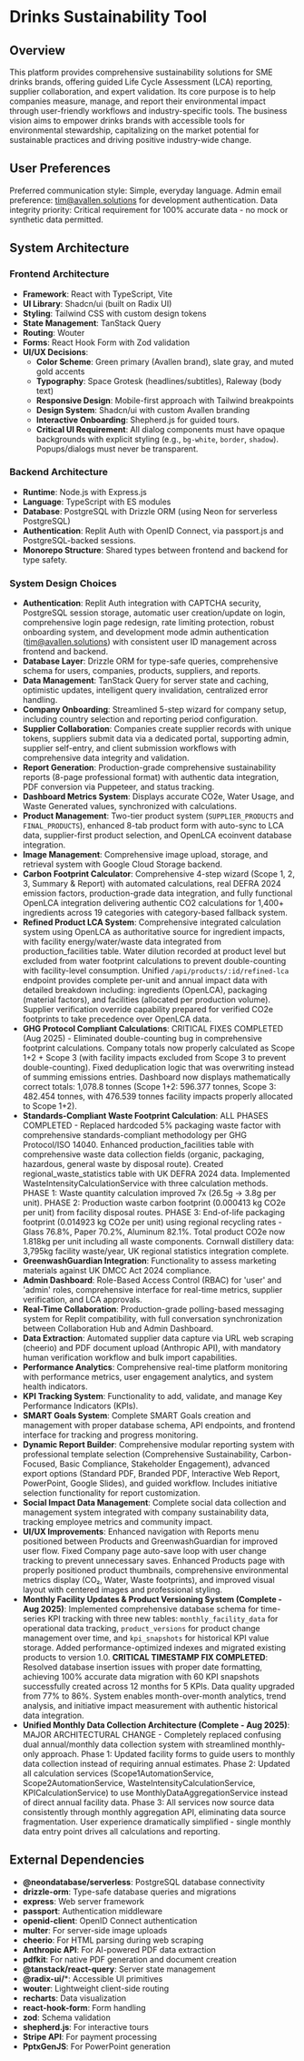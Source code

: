 # Drinks Sustainability Tool

## Overview
This platform provides comprehensive sustainability solutions for SME drinks brands, offering guided Life Cycle Assessment (LCA) reporting, supplier collaboration, and expert validation. Its core purpose is to help companies measure, manage, and report their environmental impact through user-friendly workflows and industry-specific tools. The business vision aims to empower drinks brands with accessible tools for environmental stewardship, capitalizing on the market potential for sustainable practices and driving positive industry-wide change.

## User Preferences
Preferred communication style: Simple, everyday language.
Admin email preference: tim@avallen.solutions for development authentication.
Data integrity priority: Critical requirement for 100% accurate data - no mock or synthetic data permitted.

## System Architecture

### Frontend Architecture
- **Framework**: React with TypeScript, Vite
- **UI Library**: Shadcn/ui (built on Radix UI)
- **Styling**: Tailwind CSS with custom design tokens
- **State Management**: TanStack Query
- **Routing**: Wouter
- **Forms**: React Hook Form with Zod validation
- **UI/UX Decisions**:
    - **Color Scheme**: Green primary (Avallen brand), slate gray, and muted gold accents
    - **Typography**: Space Grotesk (headlines/subtitles), Raleway (body text)
    - **Responsive Design**: Mobile-first approach with Tailwind breakpoints
    - **Design System**: Shadcn/ui with custom Avallen branding
    - **Interactive Onboarding**: Shepherd.js for guided tours.
    - **Critical UI Requirement**: All dialog components must have opaque backgrounds with explicit styling (e.g., `bg-white`, `border`, `shadow`). Popups/dialogs must never be transparent.

### Backend Architecture
- **Runtime**: Node.js with Express.js
- **Language**: TypeScript with ES modules
- **Database**: PostgreSQL with Drizzle ORM (using Neon for serverless PostgreSQL)
- **Authentication**: Replit Auth with OpenID Connect, via passport.js and PostgreSQL-backed sessions.
- **Monorepo Structure**: Shared types between frontend and backend for type safety.

### System Design Choices
- **Authentication**: Replit Auth integration with CAPTCHA security, PostgreSQL session storage, automatic user creation/update on login, comprehensive login page redesign, rate limiting protection, robust onboarding system, and development mode admin authentication (tim@avallen.solutions) with consistent user ID management across frontend and backend.
- **Database Layer**: Drizzle ORM for type-safe queries, comprehensive schema for users, companies, products, suppliers, and reports.
- **Data Management**: TanStack Query for server state and caching, optimistic updates, intelligent query invalidation, centralized error handling.
- **Company Onboarding**: Streamlined 5-step wizard for company setup, including country selection and reporting period configuration.
- **Supplier Collaboration**: Companies create supplier records with unique tokens, suppliers submit data via a dedicated portal, supporting admin, supplier self-entry, and client submission workflows with comprehensive data integrity and validation.
- **Report Generation**: Production-grade comprehensive sustainability reports (8-page professional format) with authentic data integration, PDF conversion via Puppeteer, and status tracking.
- **Dashboard Metrics System**: Displays accurate CO2e, Water Usage, and Waste Generated values, synchronized with calculations.
- **Product Management**: Two-tier product system (`SUPPLIER_PRODUCTS` and `FINAL_PRODUCTS`), enhanced 8-tab product form with auto-sync to LCA data, supplier-first product selection, and OpenLCA ecoinvent database integration.
- **Image Management**: Comprehensive image upload, storage, and retrieval system with Google Cloud Storage backend.
- **Carbon Footprint Calculator**: Comprehensive 4-step wizard (Scope 1, 2, 3, Summary & Report) with automated calculations, real DEFRA 2024 emission factors, production-grade data integration, and fully functional OpenLCA integration delivering authentic CO2 calculations for 1,400+ ingredients across 19 categories with category-based fallback system.
- **Refined Product LCA System**: Comprehensive integrated calculation system using OpenLCA as authoritative source for ingredient impacts, with facility energy/water/waste data integrated from production_facilities table. Water dilution recorded at product level but excluded from water footprint calculations to prevent double-counting with facility-level consumption. Unified `/api/products/:id/refined-lca` endpoint provides complete per-unit and annual impact data with detailed breakdown including: ingredients (OpenLCA), packaging (material factors), and facilities (allocated per production volume). Supplier verification override capability prepared for verified CO2e footprints to take precedence over OpenLCA data.
- **GHG Protocol Compliant Calculations**: CRITICAL FIXES COMPLETED (Aug 2025) - Eliminated double-counting bug in comprehensive footprint calculations. Company totals now properly calculated as Scope 1+2 + Scope 3 (with facility impacts excluded from Scope 3 to prevent double-counting). Fixed deduplication logic that was overwriting instead of summing emissions entries. Dashboard now displays mathematically correct totals: 1,078.8 tonnes (Scope 1+2: 596.377 tonnes, Scope 3: 482.454 tonnes, with 476.539 tonnes facility impacts properly allocated to Scope 1+2).
- **Standards-Compliant Waste Footprint Calculation**: ALL PHASES COMPLETED - Replaced hardcoded 5% packaging waste factor with comprehensive standards-compliant methodology per GHG Protocol/ISO 14040. Enhanced production_facilities table with comprehensive waste data collection fields (organic, packaging, hazardous, general waste by disposal route). Created regional_waste_statistics table with UK DEFRA 2024 data. Implemented WasteIntensityCalculationService with three calculation methods. PHASE 1: Waste quantity calculation improved 7x (26.5g → 3.8g per unit). PHASE 2: Production waste carbon footprint (0.000413 kg CO2e per unit) from facility disposal routes. PHASE 3: End-of-life packaging footprint (0.014923 kg CO2e per unit) using regional recycling rates - Glass 76.8%, Paper 70.2%, Aluminum 82.1%. Total product CO2e now 1.818kg per unit including all waste components. Cornwall distillery data: 3,795kg facility waste/year, UK regional statistics integration complete.
- **GreenwashGuardian Integration**: Functionality to assess marketing materials against UK DMCC Act 2024 compliance.
- **Admin Dashboard**: Role-Based Access Control (RBAC) for 'user' and 'admin' roles, comprehensive interface for real-time metrics, supplier verification, and LCA approvals.
- **Real-Time Collaboration**: Production-grade polling-based messaging system for Replit compatibility, with full conversation synchronization between Collaboration Hub and Admin Dashboard.
- **Data Extraction**: Automated supplier data capture via URL web scraping (cheerio) and PDF document upload (Anthropic API), with mandatory human verification workflow and bulk import capabilities.
- **Performance Analytics**: Comprehensive real-time platform monitoring with performance metrics, user engagement analytics, and system health indicators.
- **KPI Tracking System**: Functionality to add, validate, and manage Key Performance Indicators (KPIs).
- **SMART Goals System**: Complete SMART Goals creation and management with proper database schema, API endpoints, and frontend interface for tracking and progress monitoring.
- **Dynamic Report Builder**: Comprehensive modular reporting system with professional template selection (Comprehensive Sustainability, Carbon-Focused, Basic Compliance, Stakeholder Engagement), advanced export options (Standard PDF, Branded PDF, Interactive Web Report, PowerPoint, Google Slides), and guided workflow. Includes initiative selection functionality for report customization.
- **Social Impact Data Management**: Complete social data collection and management system integrated with company sustainability data, tracking employee metrics and community impact.
- **UI/UX Improvements**: Enhanced navigation with Reports menu positioned between Products and GreenwashGuardian for improved user flow. Fixed Company page auto-save loop with user change tracking to prevent unnecessary saves. Enhanced Products page with properly positioned product thumbnails, comprehensive environmental metrics display (CO₂, Water, Waste footprints), and improved visual layout with centered images and professional styling.
- **Monthly Facility Updates & Product Versioning System (Complete - Aug 2025)**: Implemented comprehensive database schema for time-series KPI tracking with three new tables: `monthly_facility_data` for operational data tracking, `product_versions` for product change management over time, and `kpi_snapshots` for historical KPI value storage. Added performance-optimized indexes and migrated existing products to version 1.0. **CRITICAL TIMESTAMP FIX COMPLETED**: Resolved database insertion issues with proper date formatting, achieving 100% accurate data migration with 60 KPI snapshots successfully created across 12 months for 5 KPIs. Data quality upgraded from 77% to 86%. System enables month-over-month analytics, trend analysis, and initiative impact measurement with authentic historical data integration.
- **Unified Monthly Data Collection Architecture (Complete - Aug 2025)**: MAJOR ARCHITECTURAL CHANGE - Completely replaced confusing dual annual/monthly data collection system with streamlined monthly-only approach. Phase 1: Updated facility forms to guide users to monthly data collection instead of requiring annual estimates. Phase 2: Updated all calculation services (Scope1AutomationService, Scope2AutomationService, WasteIntensityCalculationService, KPICalculationService) to use MonthlyDataAggregationService instead of direct annual facility data. Phase 3: All services now source data consistently through monthly aggregation API, eliminating data source fragmentation. User experience dramatically simplified - single monthly data entry point drives all calculations and reporting.

## External Dependencies

- **@neondatabase/serverless**: PostgreSQL database connectivity
- **drizzle-orm**: Type-safe database queries and migrations
- **express**: Web server framework
- **passport**: Authentication middleware
- **openid-client**: OpenID Connect authentication
- **multer**: For server-side image uploads
- **cheerio**: For HTML parsing during web scraping
- **Anthropic API**: For AI-powered PDF data extraction
- **pdfkit**: For native PDF generation and document creation
- **@tanstack/react-query**: Server state management
- **@radix-ui/***: Accessible UI primitives
- **wouter**: Lightweight client-side routing
- **recharts**: Data visualization
- **react-hook-form**: Form handling
- **zod**: Schema validation
- **shepherd.js**: For interactive tours
- **Stripe API**: For payment processing
- **PptxGenJS**: For PowerPoint generation